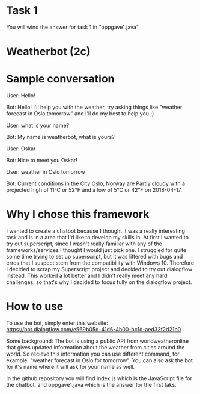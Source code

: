 # Task 1
You will wind the answer for task 1 in "oppgave1.java". 

# Weatherbot (2c)

# Sample conversation
User: Hello!

Bot: Hello! I'll help you with the weather, try asking things like "weather forecast in Oslo tomorrow" and I'll do my best to help you ;)

User: what is your name?

Bot: My name is weatherbot, what is yours?

User: Oskar

Bot: Nice to meet you Oskar!

User: weather in Oslo tomorrow

Bot: Current conditions in the City Oslo, Norway are Partly cloudy with a projected high of 11°C or 52°F and a low of 5°C or 42°F on 2018-04-17.

# Why I chose this framework
I wanted to create a chatbot because I thought it was a really interesting task and is in a area that I'd like to develop my skills in. At first I wanted to try
out superscript, since I wasn't really familiar with any of the frameworks/services I thought I would just pick one. I struggled for quite some time trying to set up 
superscript, but it was littered with bugs and erros that I suspect stem from the compatibility with Windows 10. Therefore I decided to scrap my Superscript 
project and decided to try out dialogflow instead. This worked a lot better and I didn't really meet any hard challenges, so that's why I decided to focus fully on 
the dialogflow project. 


# How to use
To use the bot, simply enter this website:
https://bot.dialogflow.com/e569b05d-41d6-4b00-bc1d-aed32f2d21b0

Some background: The bot is using a public API from worldweatheronline that gives updated information about the weather from cities around the world. 
So recieve this information you can use different command, for example: "weather forecast in Oslo for tomorrow". 
You can also ask the bot for it's name where it will ask for your name as well. 

In the github repository you will find index.js which is the JavaScript file for the chatbot, and oppgave1.java which is the answer for the first taks. 
